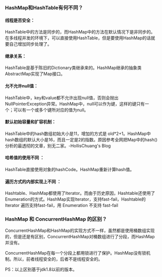 ### HashMap和HashTable有何不同？

#### 线程是否安全：

HashTable中的方法是同步的，而HashMap中的方法在默认情况下是非同步的。在多线程并发的环境下，可以直接使用HashTable，但是要使用HashMap的话就要自己增加同步处理了。

#### 继承关系：

HashTable是基于陈旧的Dictionary类继承来的。HashMap继承的抽象类AbstractMap实现了Map接口。

#### 允不允许null值：

HashTable中，key和value都不允许出现null值，否则会抛出NullPointerException异常。HashMap中，null可以作为键，这样的键只有一个；可以有一个或多个键所对应的值为null。

#### 默认初始容量和扩容机制：

HashTable中的hash数组初始大小是11，增加的方式是 old*2+1。HashMap中hash数组的默认大小是16，而且一定是2的指数。原因参考全网把Map中的hash()分析的最透彻的文章，别无二家。-HollisChuang's Blog

#### 哈希值的使用不同 ：

HashTable直接使用对象的hashCode。HashMap重新计算hash值。

#### 遍历方式的内部实现上不同 ：

Hashtable、HashMap都使用了Iterator。而由于历史原因，Hashtable还使用了Enumeration的方式。HashMap实现Iterator，支持fast-fail，Hashtable的Iterator 遍历支持fast-fail，用 Enumeration 不支持 fast-fail

### HashMap 和 ConcurrentHashMap 的区别？

ConcurrentHashMap和HashMap的实现方式不一样，虽然都是使用桶数组实现的，但是还是有区别，ConcurrentHashMap对桶数组进行了分段，而HashMap并没有。

ConcurrentHashMap在每一个分段上都用锁进行了保护。HashMap没有锁机制。所以，前者线程安全的，后者不是线程安全的。

PS：以上区别基于jdk1.8以前的版本。
